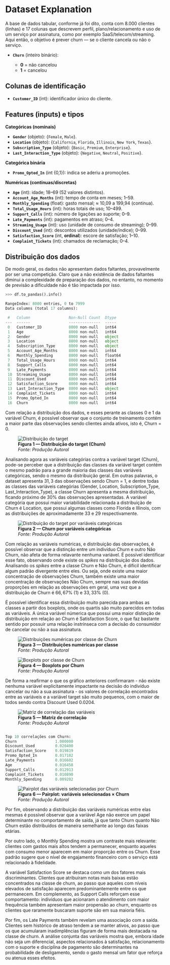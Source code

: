 # Dataset Explanation

A base de dados tabular, conforme já foi dito, conta com 8.000 clientes (linhas) e 17 colunas que descrevem perfil, plano/relacionamento e uso de um serviço por assinatura, como por exemplo SaaS/telecom/streaming. Aqui então, o objetivo é prever churn — se o cliente cancela ou não o serviço.

* **`Churn`** (inteiro binário):

  * **0** = não cancelou
  * **1** = cancelou

## Colunas de identificação

* **`Customer_ID`** (int): identificador único do cliente.

## Features (inputs) e tipos

**Categóricas (nominais)**

* **`Gender`** (objeto): {`Female`, `Male`}.
* **`Location`** (objeto): {`California`, `Florida`, `Illinois`, `New York`, `Texas`}.
* **`Subscription_Type`** (objeto): {`Basic`, `Premium`, `Enterprise`}.
* **`Last_Interaction_Type`** (objeto): {`Negative`, `Neutral`, `Positive`}.

**Categórica binária**

* **`Promo_Opted_In`** (int {0,1}): indica se aderiu a promoções.

**Numéricas (contínuas/discretas)**

* **`Age`** (int): idade; 18–69 (52 valores distintos).
* **`Account_Age_Months`** (int): tempo de conta em meses; 1–59.
* **`Monthly_Spending`** (float): gasto mensal; ≈ 10,09 a 199,94 (contínua).
* **`Total_Usage_Hours`** (int): horas totais de uso; 10–499.
* **`Support_Calls`** (int): número de ligações ao suporte; 0–9.
* **`Late_Payments`** (int): pagamentos em atraso; 0–4.
* **`Streaming_Usage`** (int): uso (unidade de consumo de streaming); 0–99.
* **`Discount_Used`** (int): descontos utilizados (unidade/índice); 0–99.
* **`Satisfaction_Score`** (int, **ordinal**): escore de satisfação; 1–10.
* **`Complaint_Tickets`** (int): chamados de reclamação; 0–4.

## Distribuição dos dados

De modo geral, os dados não apresentam dados faltantes, provavelmente por ser uma competição. Claro que a não existência de dados faltantes diminui a complexidade de preparação dos dados, no entanto, no momento de previsão a dificuldade não é tão impactada por isso.

```python
>>> df.to_pandas().info()

RangeIndex: 8000 entries, 0 to 7999
Data columns (total 17 columns):

 #   Column                 Non-Null Count  Dtype  
---  ------                 --------------  -----  
 0   Customer_ID            8000 non-null   int64  
 1   Age                    8000 non-null   int64  
 2   Gender                 8000 non-null   object 
 3   Location               8000 non-null   object 
 4   Subscription_Type      8000 non-null   object 
 5   Account_Age_Months     8000 non-null   int64  
 6   Monthly_Spending       8000 non-null   float64
 7   Total_Usage_Hours      8000 non-null   int64  
 8   Support_Calls          8000 non-null   int64  
 9   Late_Payments          8000 non-null   int64  
 10  Streaming_Usage        8000 non-null   int64  
 11  Discount_Used          8000 non-null   int64  
 12  Satisfaction_Score     8000 non-null   int64  
 13  Last_Interaction_Type  8000 non-null   object 
 14  Complaint_Tickets      8000 non-null   int64  
 15  Promo_Opted_In         8000 non-null   int64  
 16  Churn                  8000 non-null   int64  
```

Com relação a distribuição dos dados, e esses perante as classes 0 e 1 da variável Churn, é possível observar que o conjunto de treinamento contém a maior parte das observações sendo clientes ainda ativos, isto é, Churn = 0.

<!-- ![Distribuição do target](../plots_eda/01_target_distribution.png) -->
<figure markdown>
  <img src="../plots_eda/01_target_distribution.png" alt="Distribuição do target">
  <figcaption><strong>Figura 1 — Distribuição do target (Churn)</strong><br><em>Fonte: Produção Autoral</em></figcaption>
</figure>

Analisando agora as variáveis categórias contra a variável target (Churn), pode-se perceber que a distribuição das classes da variável target contém o mesmo padrão para a grande maioria das classes das variáveis categóricas, sendo o mesmo da distribuição geral. Em outras palavras, o dataset apresenta $31,3%$ das observações sendo Churn = 1, e dentre todas as classes das variáveis categórias (Gender, Location, Subscription_Type, Last_Interaction_Type), a classe Churn apresenta a mesma distribuição, ficando próximo de 30% das observações apresentadas. A variável categória que possui maior variabilidade relacionada a distribuição de Churn é Location, que possui algumas classes como Florida e Illinois, com as distribuições de aproximadamente $33%$ e $29%$ respectivamente.

<!-- ![Distribuição do target contra variáveis categórias](../plots_eda/02_categorical_analysis.png) -->
<figure markdown>
  <img src="../plots_eda/02_categorical_analysis.png" alt="Distribuição do target por variáveis categóricas">
  <figcaption><strong>Figura 2 — Churn por variáveis categóricas</strong><br><em>Fonte: Produção Autoral</em></figcaption>
</figure>

Com relação as variáveis numéricas, e distribuição das observações, é possível observar que a distinção entre um indivíduo Churn e outro Não Churn, não afeta de forma relavante nenhuma variável. É possível identificar esse fato, observando onde existe os *spikes* na distribuição dos dados. Analisando os *spikes* entre a classe Churn e Não Churn, é difícil identificar algum padrão divergente entre eles. Ou seja, onde existe uma maior concentração de observações Churn, também existe uma maior concentração de observações Não Churn, sempre nas suas devidas proporções em relação as observações em geral, uma vez que a distribuição de Churn é $66,67$% (1) e $33,33$% (0).

É possível identificar essa distribuição muito parecida para ambas as classes a partir dos boxplots, onde os quartis são muito parecidos em todas as variáveis. A única variável númerica que possui uma maior distinção de distribuição em relação ao Churn é Satisfaction Score, o que faz bastante sentido por possuir uma relação instrínseca com a decisão do consumidor de cancelar ou não a sua assinatura.

<!-- ![Distribuição do target contra variáveis numéricas](../plots_eda/03_numeric_distributions.png) -->
<figure markdown>
  <img src="../plots_eda/03_numeric_distributions.png" alt="Distribuições numéricas por classe de Churn">
  <figcaption><strong>Figura 3 — Distribuições numéricas por classe</strong><br><em>Fonte: Produção Autoral</em></figcaption>
</figure>

<!-- ![Boxplots contra target](../plots_eda/04_boxplots_by_target.png) -->
<figure markdown>
  <img src="../plots_eda/04_boxplots_by_target.png" alt="Boxplots por classe de Churn">
  <figcaption><strong>Figura 4 — Boxplots por Churn</strong><br><em>Fonte: Produção Autoral</em></figcaption>
</figure>

De forma a reafirmar o que os gráfico anteriores confirmaram - não existe nenhuma variável explicitamente impactante na decisão do indivíduo cancelar ou não a sua assinatura - os valores de correlação encontrados entre as variáveis e a variável target são muito pequenos, com o maior de todos sendo contra Discount Used $0.0204$.

<!-- ![Tabela de correlações](../plots_eda/05_correlation_matrix.png) -->
<figure markdown>
  <img src="../plots_eda/05_correlation_matrix.png" alt="Matriz de correlação das variáveis">
  <figcaption><strong>Figura 5 — Matriz de correlação</strong><br><em>Fonte: Produção Autoral</em></figcaption>
</figure>


```python

Top 10 correlações com Churn:
Churn                 1.000000
Discount_Used         0.020400
Satisfaction_Score    0.019819
Promo_Opted_In        0.017182
Late_Payments         0.016602
Age                   0.016458
Support_Calls         0.012913
Complaint_Tickets     0.010890
Monthly_Spending      0.009202
```

<!-- ![Dispersão numéricas](../plots_eda/06_pairplot.png) -->
<figure markdown>
  <img src="../plots_eda/06_pairplot.png" alt="Pairplot das variáveis selecionadas por Churn">
  <figcaption><strong>Figura 6 — Pairplot: variáveis selecionadas × Churn</strong><br><em>Fonte: Produção Autoral</em></figcaption>
</figure>

Por fim, observando a distribuição das variáveis numéricas entre elas mesmas é possível observar que a variável Age não exerce um papel determinante no comportamento de saída, já que tanto Churn quanto Não Churn estão distribuídos de maneira semelhante ao longo das faixas etárias.

Por outro lado, o Monthly Spending mostra um contraste mais relevante: clientes com gastos mais altos tendem a permanecer, enquanto aqueles com consumo menor aparecem em maior proporção entre os Churn. Esse padrão sugere que o nível de engajamento financeiro com o serviço está relacionado à fidelidade.

A variável Satisfaction Score se destaca como um dos fatores mais discriminantes. Clientes que atribuíram notas mais baixas estão concentrados na classe de churn, ao passo que aqueles com níveis elevados de satisfação aparecem predominantemente entre os que permanecem. Em complemento, as Support Calls reforçam esse comportamento: indivíduos que acionaram o atendimento com maior frequência também apresentam maior propensão ao churn, enquanto os clientes que raramente buscaram suporte são em sua maioria fiéis.

Por fim, os Late Payments também revelam uma associação com a saída. Clientes sem histórico de atraso tendem a se manter ativos, ao passo que os que acumularam inadimplências figuram de forma mais destacada na classe de churn. A análise conjunta das variáveis mostra que, embora idade não seja um diferencial, aspectos relacionados à satisfação, relacionamento com o suporte e disciplina de pagamento são determinantes na probabilidade de desligamento, sendo o gasto mensal um fator que reforça ou atenua esses efeitos.